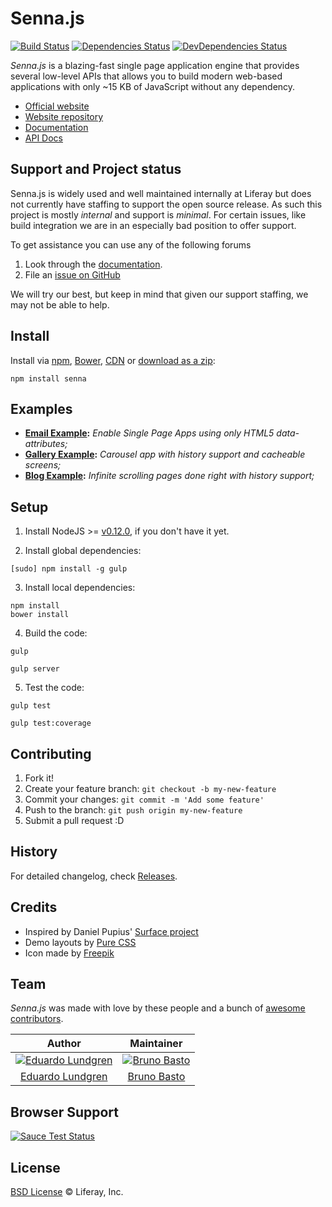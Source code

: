 # Senna.js

[![Build Status](http://img.shields.io/travis/liferay/senna.js/master.svg?style=flat)](https://travis-ci.org/liferay/senna.js)
[![Dependencies Status](http://img.shields.io/david/liferay/senna.js.svg?style=flat)](https://david-dm.org/liferay/senna.js#info=dependencies)
[![DevDependencies Status](http://img.shields.io/david/dev/liferay/senna.js.svg?style=flat)](https://david-dm.org/liferay/senna.js#info=devDependencies)

*Senna.js* is a blazing-fast single page application engine that provides several low-level APIs that allows you to build modern web-based applications with only ~15 KB of JavaScript without any dependency.

* [Official website](http://sennajs.com)
* [Website repository](https://github.com/liferay/sennajs.com)
* [Documentation](http://sennajs.com/docs/)
* [API Docs](http://sennajs.com/api/)

## Support and Project status

Senna.js is widely used and well maintained internally at Liferay but
does not currently have staffing to support the open source release.  As such
this project is mostly _internal_ and support is _minimal_.  For certain
issues, like build integration we are in an especially bad position to offer
support.

To get assistance you can use any of the following forums

1. Look through the [documentation](https://sennajs.com).
2. File an [issue on GitHub](https://github.com/liferay/senna.js/issues)

We will try our best, but keep in mind that given our support staffing, we may
not be able to help.

## Install

Install via [npm](https://www.npmjs.com/), [Bower](http://bower.io/), [CDN](http://www.jsdelivr.com/projects/senna.js) or
[download as a zip](https://github.com/liferay/senna.js/archive/master.zip):

```
npm install senna
```

## Examples

* **[Email Example](http://sennajs.com/examples/email):** *Enable Single Page Apps using only HTML5 data-attributes;*
* **[Gallery Example](http://sennajs.com/examples/gallery):** *Carousel app with history support and cacheable screens;*
* **[Blog Example](http://sennajs.com/examples/blog):** *Infinite scrolling pages done right with history support;*

## Setup

1. Install NodeJS >= [v0.12.0](http://nodejs.org/dist/v0.12.0/), if you don't have it yet.

2. Install global dependencies:

  ```
  [sudo] npm install -g gulp
  ```

3. Install local dependencies:

  ```
  npm install
  bower install
  ```

4. Build the code:

  ```
  gulp
  ```

  ```
  gulp server
  ```

5. Test the code:

  ```
  gulp test
  ```

  ```
  gulp test:coverage
  ```

## Contributing

1. Fork it!
2. Create your feature branch: `git checkout -b my-new-feature`
3. Commit your changes: `git commit -m 'Add some feature'`
4. Push to the branch: `git push origin my-new-feature`
5. Submit a pull request :D

## History

For detailed changelog, check [Releases](https://github.com/liferay/senna.js/releases).

## Credits

* Inspired by Daniel Pupius' [Surface project](https://github.com/dpup/surface)
* Demo layouts by [Pure CSS](http://purecss.io/)
* Icon made by [Freepik](http://www.freepik.com)

## Team

*Senna.js* was made with love by these people and a bunch of [awesome contributors](https://github.com/liferay/senna.js/graphs/contributors).

| Author | Maintainer |
|:-:|:-:|
| [![Eduardo Lundgren](https://avatars3.githubusercontent.com/u/113087?s=70)](https://github.com/eduardolundgren) | [![Bruno Basto](https://avatars1.githubusercontent.com/u/156388?s=70)](https://github.com/brunobasto) |
| [Eduardo Lundgren](https://github.com/eduardolundgren) | [Bruno Basto](https://github.com/brunobasto) |

## Browser Support

[![Sauce Test Status](https://saucelabs.com/browser-matrix/senna.svg)](https://travis-ci.org/liferay/senna.js)

## License

[BSD License](https://github.com/liferay/senna.js/blob/master/LICENSE.md) © Liferay, Inc.
